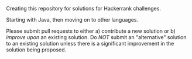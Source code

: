 Creating this repository for solutions for Hackerrank challenges.

Starting with Java, then moving on to other languages. 

Please submit pull requests to either a) contribute a new solution or b) *improve upon* an existing solution. Do *NOT* submit an "alternative" solution to an existing solution unless there is a significant improvement in the solution being proposed.
